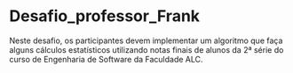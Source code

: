 # Desafio_professor_Frank
Neste desafio, os participantes devem implementar um algoritmo que faça alguns cálculos estatísticos utilizando notas finais de alunos da 2ª série do curso de Engenharia de Software da Faculdade ALC.
